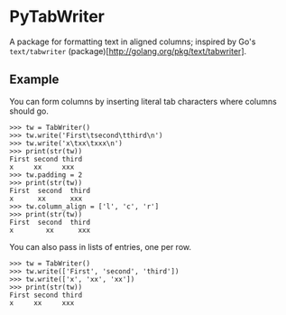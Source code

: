 PyTabWriter
===========

A package for formatting text in aligned columns; inspired by Go's `text/tabwriter` (package)[http://golang.org/pkg/text/tabwriter].

Example
-------

You can form columns by inserting literal tab characters where columns
should go.

    >>> tw = TabWriter()
    >>> tw.write('First\tsecond\tthird\n')
    >>> tw.write('x\txx\txxx\n')
    >>> print(str(tw))
    First second third
    x     xx     xxx
    >>> tw.padding = 2
    >>> print(str(tw))
    First  second  third
    x      xx      xxx
    >>> tw.column_align = ['l', 'c', 'r']
    >>> print(str(tw))
    First  second  third
    x        xx      xxx
    
You can also pass in lists of entries, one per row.

    >>> tw = TabWriter()
    >>> tw.write(['First', 'second', 'third'])
    >>> tw.write(['x', 'xx', 'xx'])
    >>> print(str(tw))
    First second third
    x     xx     xxx
